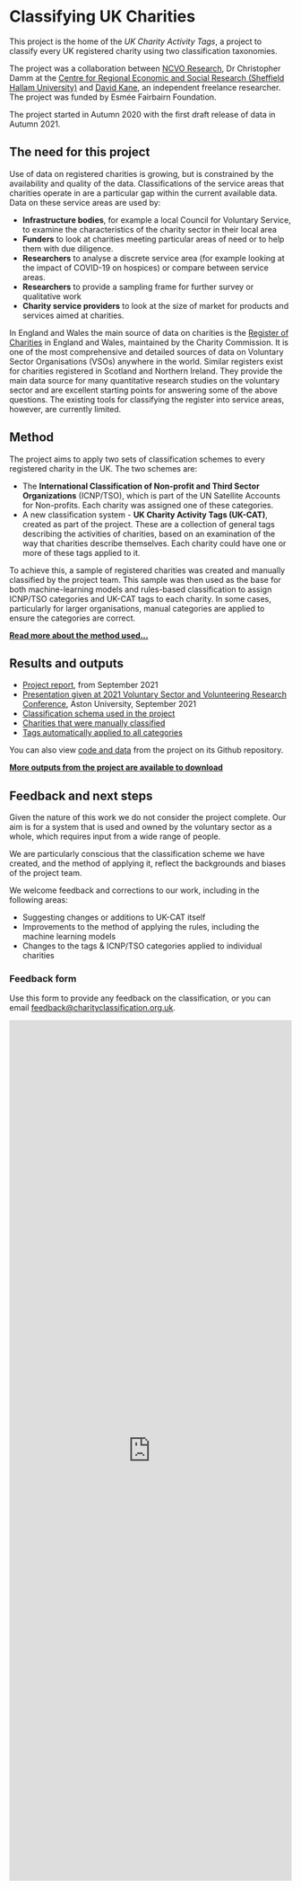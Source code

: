 # Classifying UK Charities

This project is the home of the *UK Charity Activity Tags*, a project to classify
every UK registered charity using two classification taxonomies.

The project was a collaboration between [NCVO Research](https://www.ncvo.org.uk/policy-and-research), Dr Christopher Damm at the [Centre for Regional Economic and Social Research (Sheffield Hallam University)](https://www4.shu.ac.uk/research/cresr/staff/christopher-damm) and [David Kane](https://dkane.net/), an independent freelance researcher. The project was funded by Esmée Fairbairn Foundation.

The project started in Autumn 2020 with the first draft release of data in Autumn 2021.

<div class="flourish-embed flourish-hierarchy" data-src="visualisation/7028720"><script src="https://public.flourish.studio/resources/embed.js"></script></div>


## The need for this project

Use of data on registered charities is growing, but is constrained by the availability and quality of the data. Classifications of the service areas that charities operate in are a particular gap within the current available data. Data on these service areas are used by:

- **Infrastructure bodies**, for example a local Council for Voluntary Service, to examine the characteristics of the charity sector in their local area
- **Funders** to look at charities meeting particular areas of need or to help them with due diligence.
- **Researchers** to analyse a discrete service area (for example looking at the impact of COVID-19 on hospices) or compare between service areas.
- **Researchers** to provide a sampling frame for further survey or qualitative work
- **Charity service providers** to look at the size of market for products and services aimed at charities.

In England and Wales the main source of data on charities is the [Register of Charities](https://beta.charitycommission.gov.uk/) in England and Wales, maintained by the Charity Commission. It is one of the most comprehensive and detailed sources of data on Voluntary Sector Organisations (VSOs) anywhere in the world. Similar registers exist for charities registered in Scotland and Northern Ireland. They provide the main data source for many quantitative research studies on the voluntary sector and are excellent starting points for answering some of the above questions. The existing tools for classifying the register into service areas, however, are currently limited. 

## Method

The project aims to apply two sets of classification schemes to every registered charity in the UK. The two schemes are:

 - The **International Classification of Non-profit and Third Sector Organizations** (ICNP/TSO), which is part of the UN Satellite Accounts for Non-profits. Each charity was assigned one of these categories.
 - A new classification system - **UK Charity Activity Tags (UK-CAT)**, created as part of the project. These are a collection of general tags describing the activities of charities, based on an examination of the way that charities describe themselves. Each charity could have one or more of these tags applied to it.

To achieve this, a sample of registered charities was created and manually classified by the project team. This sample was then used as the base for both machine-learning models and rules-based classification to assign ICNP/TSO categories and UK-CAT tags to each charity. In some cases, particularly for larger organisations, manual categories are applied to ensure the categories are correct.

**[Read more about the method used...](method/introduction.md)**

## Results and outputs

- [Project report](data/charity-classification-report.pdf), from September 2021
- [Presentation given at 2021 Voluntary Sector and Volunteering Research Conference](data/charity-classification-presentation.pdf), Aston University, September 2021
- [Classification schema used in the project](data/outputs.md#classification-schema)
- [Charities that were manually classified](data/outputs.md#manually-classified-charities)
- [Tags automatically applied to all categories](data/outputs.md#categories-for-all-charities)

You can also view [code and data](https://github.com/charity-classification/ukcat/) from the project on its Github repository. 

**[More outputs from the project are available to download](data/outputs.md)**

## Feedback and next steps

Given the nature of this work we do not consider the project complete. Our aim is for a system that is used and owned by the voluntary sector as a whole, which requires input from a wide range of people.

We are particularly conscious that the classification scheme we have created, and the method of applying it, reflect the backgrounds and biases of the project team.

We welcome feedback and corrections to our work, including in the following areas:

 - Suggesting changes or additions to UK-CAT itself
 - Improvements to the method of applying the rules, including the machine learning models
 - Changes to the tags & ICNP/TSO categories applied to individual charities

### Feedback form

Use this form to provide any feedback on the classification, or you can email [feedback@charityclassification.org.uk](mailto:feedback@charityclassification.org.uk).

<iframe class="airtable-embed" src="https://airtable.com/embed/shrrnNAznHlGeySmR?backgroundColor=cyan" frameborder="0" onmousewheel="" width="100%" height="1533" style="background: transparent; border: 0px solid #ccc;"></iframe>